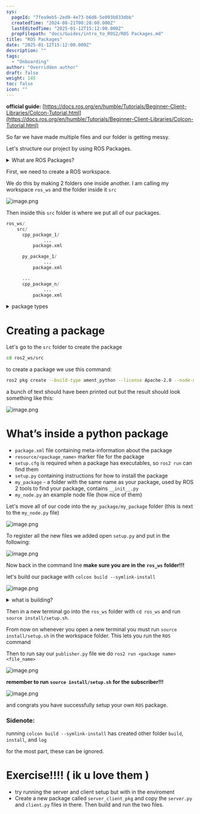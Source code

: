 ```yaml
---
sys:
  pageId: "7fea9eb5-2ed9-4e73-b6d6-5e093b833dbb"
  createdTime: "2024-08-21T00:28:00.000Z"
  lastEditedTime: "2025-01-12T15:12:00.000Z"
  propFilepath: "docs/Guides/intro_to_ROS2/ROS Packages.md"
title: "ROS Packages"
date: "2025-01-12T15:12:00.000Z"
description: ""
tags:
  - "Onboarding"
author: "Overridden author"
draft: false
weight: 145
toc: false
icon: ""
---
```


**official guide:** [https://docs.ros.org/en/humble/Tutorials/Beginner-Client-Libraries/Colcon-Tutorial.html](https://docs.ros.org/en/humble/Tutorials/Beginner-Client-Libraries/Colcon-Tutorial.html)

So far we have made multiple files and our folder is getting messy.

Let's structure our project by using ROS Packages.

<details>

<summary>What are ROS Packages?</summary>

ROS Packages are, as the name implies, packages of code that are highly sharable between ROS developers.

They consist of a folder, `package.xml` file, and source code

```python
      cpp_package_1/
		      ... imagine much code files here ..
          package.xml
```

</details>

First, we need to create a ROS workspace.

We do this by making 2 folders one inside another. I am calling my workspace `ros_ws` and the folder inside it `src`

![image.png](https://prod-files-secure.s3.us-west-2.amazonaws.com/d518164a-d88e-44d1-a4ee-3adb3bd8bce0/70706947-fd18-4537-a67b-e12946812d31/image.png?X-Amz-Algorithm=AWS4-HMAC-SHA256&X-Amz-Content-Sha256=UNSIGNED-PAYLOAD&X-Amz-Credential=ASIAZI2LB466ZC2U6RU7%2F20250217%2Fus-west-2%2Fs3%2Faws4_request&X-Amz-Date=20250217T090933Z&X-Amz-Expires=3600&X-Amz-Security-Token=IQoJb3JpZ2luX2VjEEkaCXVzLXdlc3QtMiJHMEUCIQCevGgRVlXr8KyDSbYdKpi%2B7Yagz041gfwdZnCZ1%2BuY1gIgZVq5cilnV64sLm7GHzTtNZztcw%2FdMP5fgRHJGuvXjHcq%2FwMIchAAGgw2Mzc0MjMxODM4MDUiDAcjK53cMK5Kx3VlrCrcA4%2F2MXTi5H0%2Fiv62NpXk6bqWN4yWbcrOstDgd%2BzpHFfWdGih7ivrUghufFB%2BGhtFIHGbmJQr3Q8sBqQW4%2B%2FaMK7zK6skTY6V8I40iho3ti6XOQYqsIS5nY1zcfyAxTKEW%2B5Ctg8t54iN7VvrtKGgR%2BrChk0UQmS8%2BW0VqBnLe6W2MumXtnlW%2BtNi8b%2F2JCrEDr4rP65RFm%2F1Hm6NF6%2Be8rXv9O%2BecPN%2BZEjQSouc1cND81jvBtFiw69kJ3PYeoYs%2BQ%2BgxvXQNMbPWin5O3PWrbtqRgOSeg5UMMGBt%2FCL4T7TiKbYFTdE5OpmDqaBxh4I0FMAW8RHAspf9V83WHuLdeYm%2B0CR6p2vsp4Iql3%2B%2FDB5IE%2FVIdRx2%2Fcc%2FqVVG0S%2BobXj%2BHtxFnl6mcaqlrZHzb6atFU7p%2BJ%2B%2Fpw092jdJsiK9cBB9zT94mwy%2Flx8thljUDrw1lMTqbp0gtsghl%2FvnqX3%2B6KvXz9Dix9LD4sQMllqDePvnLG6g72HLAclrhvwn15X9hDTwrNvlV8l7ekasOKqK1dAf4196oZN%2BdRYd5HrbrYNxwFwVpwNOqoGgSF9qQsk2SYywyFaREO99Hxz6jyFAtd%2F4lddODFASa9QUsUjy8xEBymXf8xFkmqfMJfpy70GOqUB8Te2nCBNvl3I98sdnqR0LrMPbX8rdOdmh0ppU0nX%2FRXWXuXEgCoT3hlCd2r%2FcG9hCSCM8G574KwiOc9vkUXoaW9LT810ttg2PEIEcqKV4PvUMzsrX1ucrTm%2FHaIcFZB7dluPXN0vz%2Fu366EsPMPGSBNbn2Ggr%2F1bJOqkPELw8O0nvkQEoBL6r39GSW8AJc6sP8Pekv%2BQQ8cNA2vlMo%2B5E0%2F846M6&X-Amz-Signature=df4b28c2ba8d6d6710edcf86c7714fc1a9c14cf6f53fcb9bc73a324b7c27c473&X-Amz-SignedHeaders=host&x-id=GetObject)

Then inside this `src` folder is where we put all of our packages.

```python
ros_ws/
    src/
      cpp_package_1/
		      ...
          package.xml

      py_package_1/
		      ...
          package.xml

      ...
      cpp_package_n/
		      ...
          package.xml

```

<details>

<summary>package types</summary>

packages can be either `C++` or python.

the intern file structure is different for each but for this guide we will stick to creating python packages

</details>

# Creating a package

Let's go to the `src` folder to create the package

```bash
cd ros2_ws/src
```

to create a package we use this command:

```bash
ros2 pkg create --build-type ament_python --license Apache-2.0 --node-name my_node my_package
```

a bunch of text should have been printed out but the result should look something like this:

![image.png](https://prod-files-secure.s3.us-west-2.amazonaws.com/d518164a-d88e-44d1-a4ee-3adb3bd8bce0/e6cf1e3f-8512-4a3e-b131-079f800bf3e8/image.png?X-Amz-Algorithm=AWS4-HMAC-SHA256&X-Amz-Content-Sha256=UNSIGNED-PAYLOAD&X-Amz-Credential=ASIAZI2LB466ZC2U6RU7%2F20250217%2Fus-west-2%2Fs3%2Faws4_request&X-Amz-Date=20250217T090933Z&X-Amz-Expires=3600&X-Amz-Security-Token=IQoJb3JpZ2luX2VjEEkaCXVzLXdlc3QtMiJHMEUCIQCevGgRVlXr8KyDSbYdKpi%2B7Yagz041gfwdZnCZ1%2BuY1gIgZVq5cilnV64sLm7GHzTtNZztcw%2FdMP5fgRHJGuvXjHcq%2FwMIchAAGgw2Mzc0MjMxODM4MDUiDAcjK53cMK5Kx3VlrCrcA4%2F2MXTi5H0%2Fiv62NpXk6bqWN4yWbcrOstDgd%2BzpHFfWdGih7ivrUghufFB%2BGhtFIHGbmJQr3Q8sBqQW4%2B%2FaMK7zK6skTY6V8I40iho3ti6XOQYqsIS5nY1zcfyAxTKEW%2B5Ctg8t54iN7VvrtKGgR%2BrChk0UQmS8%2BW0VqBnLe6W2MumXtnlW%2BtNi8b%2F2JCrEDr4rP65RFm%2F1Hm6NF6%2Be8rXv9O%2BecPN%2BZEjQSouc1cND81jvBtFiw69kJ3PYeoYs%2BQ%2BgxvXQNMbPWin5O3PWrbtqRgOSeg5UMMGBt%2FCL4T7TiKbYFTdE5OpmDqaBxh4I0FMAW8RHAspf9V83WHuLdeYm%2B0CR6p2vsp4Iql3%2B%2FDB5IE%2FVIdRx2%2Fcc%2FqVVG0S%2BobXj%2BHtxFnl6mcaqlrZHzb6atFU7p%2BJ%2B%2Fpw092jdJsiK9cBB9zT94mwy%2Flx8thljUDrw1lMTqbp0gtsghl%2FvnqX3%2B6KvXz9Dix9LD4sQMllqDePvnLG6g72HLAclrhvwn15X9hDTwrNvlV8l7ekasOKqK1dAf4196oZN%2BdRYd5HrbrYNxwFwVpwNOqoGgSF9qQsk2SYywyFaREO99Hxz6jyFAtd%2F4lddODFASa9QUsUjy8xEBymXf8xFkmqfMJfpy70GOqUB8Te2nCBNvl3I98sdnqR0LrMPbX8rdOdmh0ppU0nX%2FRXWXuXEgCoT3hlCd2r%2FcG9hCSCM8G574KwiOc9vkUXoaW9LT810ttg2PEIEcqKV4PvUMzsrX1ucrTm%2FHaIcFZB7dluPXN0vz%2Fu366EsPMPGSBNbn2Ggr%2F1bJOqkPELw8O0nvkQEoBL6r39GSW8AJc6sP8Pekv%2BQQ8cNA2vlMo%2B5E0%2F846M6&X-Amz-Signature=fd93aa8c7a9a9824f3a45d4b6035586ef48f2e4ba3df80067f2c37ac9fc2289f&X-Amz-SignedHeaders=host&x-id=GetObject)

# What’s inside a python package

- `package.xml` file containing meta-information about the package
- `resource/<package_name>` marker file for the package
- `setup.cfg` is required when a package has executables, so `ros2 run` can find them
- `setup.py` containing instructions for how to install the package
- `my_package` - a folder with the same name as your package, used by ROS 2 tools to find your package, contains `__init__.py`
- `my_node.py` an example node file (how nice of them)

Let's move all of our code into the `my_package/my_package` folder (this is next to the `my_node.py` file)

![image.png](https://prod-files-secure.s3.us-west-2.amazonaws.com/d518164a-d88e-44d1-a4ee-3adb3bd8bce0/9ce58f11-0da9-4d3e-b86d-506a9685d378/image.png?X-Amz-Algorithm=AWS4-HMAC-SHA256&X-Amz-Content-Sha256=UNSIGNED-PAYLOAD&X-Amz-Credential=ASIAZI2LB466ZC2U6RU7%2F20250217%2Fus-west-2%2Fs3%2Faws4_request&X-Amz-Date=20250217T090933Z&X-Amz-Expires=3600&X-Amz-Security-Token=IQoJb3JpZ2luX2VjEEkaCXVzLXdlc3QtMiJHMEUCIQCevGgRVlXr8KyDSbYdKpi%2B7Yagz041gfwdZnCZ1%2BuY1gIgZVq5cilnV64sLm7GHzTtNZztcw%2FdMP5fgRHJGuvXjHcq%2FwMIchAAGgw2Mzc0MjMxODM4MDUiDAcjK53cMK5Kx3VlrCrcA4%2F2MXTi5H0%2Fiv62NpXk6bqWN4yWbcrOstDgd%2BzpHFfWdGih7ivrUghufFB%2BGhtFIHGbmJQr3Q8sBqQW4%2B%2FaMK7zK6skTY6V8I40iho3ti6XOQYqsIS5nY1zcfyAxTKEW%2B5Ctg8t54iN7VvrtKGgR%2BrChk0UQmS8%2BW0VqBnLe6W2MumXtnlW%2BtNi8b%2F2JCrEDr4rP65RFm%2F1Hm6NF6%2Be8rXv9O%2BecPN%2BZEjQSouc1cND81jvBtFiw69kJ3PYeoYs%2BQ%2BgxvXQNMbPWin5O3PWrbtqRgOSeg5UMMGBt%2FCL4T7TiKbYFTdE5OpmDqaBxh4I0FMAW8RHAspf9V83WHuLdeYm%2B0CR6p2vsp4Iql3%2B%2FDB5IE%2FVIdRx2%2Fcc%2FqVVG0S%2BobXj%2BHtxFnl6mcaqlrZHzb6atFU7p%2BJ%2B%2Fpw092jdJsiK9cBB9zT94mwy%2Flx8thljUDrw1lMTqbp0gtsghl%2FvnqX3%2B6KvXz9Dix9LD4sQMllqDePvnLG6g72HLAclrhvwn15X9hDTwrNvlV8l7ekasOKqK1dAf4196oZN%2BdRYd5HrbrYNxwFwVpwNOqoGgSF9qQsk2SYywyFaREO99Hxz6jyFAtd%2F4lddODFASa9QUsUjy8xEBymXf8xFkmqfMJfpy70GOqUB8Te2nCBNvl3I98sdnqR0LrMPbX8rdOdmh0ppU0nX%2FRXWXuXEgCoT3hlCd2r%2FcG9hCSCM8G574KwiOc9vkUXoaW9LT810ttg2PEIEcqKV4PvUMzsrX1ucrTm%2FHaIcFZB7dluPXN0vz%2Fu366EsPMPGSBNbn2Ggr%2F1bJOqkPELw8O0nvkQEoBL6r39GSW8AJc6sP8Pekv%2BQQ8cNA2vlMo%2B5E0%2F846M6&X-Amz-Signature=1f410324b1bcb20bd36d7c23cfbc5326c6da78899b0753c1ffbd04688c90b2e2&X-Amz-SignedHeaders=host&x-id=GetObject)

To register all the new files we added open `setup.py` and put in the following:

![image.png](https://prod-files-secure.s3.us-west-2.amazonaws.com/d518164a-d88e-44d1-a4ee-3adb3bd8bce0/1cd7c262-4cae-4496-9d75-c178537d24a2/image.png?X-Amz-Algorithm=AWS4-HMAC-SHA256&X-Amz-Content-Sha256=UNSIGNED-PAYLOAD&X-Amz-Credential=ASIAZI2LB466ZC2U6RU7%2F20250217%2Fus-west-2%2Fs3%2Faws4_request&X-Amz-Date=20250217T090933Z&X-Amz-Expires=3600&X-Amz-Security-Token=IQoJb3JpZ2luX2VjEEkaCXVzLXdlc3QtMiJHMEUCIQCevGgRVlXr8KyDSbYdKpi%2B7Yagz041gfwdZnCZ1%2BuY1gIgZVq5cilnV64sLm7GHzTtNZztcw%2FdMP5fgRHJGuvXjHcq%2FwMIchAAGgw2Mzc0MjMxODM4MDUiDAcjK53cMK5Kx3VlrCrcA4%2F2MXTi5H0%2Fiv62NpXk6bqWN4yWbcrOstDgd%2BzpHFfWdGih7ivrUghufFB%2BGhtFIHGbmJQr3Q8sBqQW4%2B%2FaMK7zK6skTY6V8I40iho3ti6XOQYqsIS5nY1zcfyAxTKEW%2B5Ctg8t54iN7VvrtKGgR%2BrChk0UQmS8%2BW0VqBnLe6W2MumXtnlW%2BtNi8b%2F2JCrEDr4rP65RFm%2F1Hm6NF6%2Be8rXv9O%2BecPN%2BZEjQSouc1cND81jvBtFiw69kJ3PYeoYs%2BQ%2BgxvXQNMbPWin5O3PWrbtqRgOSeg5UMMGBt%2FCL4T7TiKbYFTdE5OpmDqaBxh4I0FMAW8RHAspf9V83WHuLdeYm%2B0CR6p2vsp4Iql3%2B%2FDB5IE%2FVIdRx2%2Fcc%2FqVVG0S%2BobXj%2BHtxFnl6mcaqlrZHzb6atFU7p%2BJ%2B%2Fpw092jdJsiK9cBB9zT94mwy%2Flx8thljUDrw1lMTqbp0gtsghl%2FvnqX3%2B6KvXz9Dix9LD4sQMllqDePvnLG6g72HLAclrhvwn15X9hDTwrNvlV8l7ekasOKqK1dAf4196oZN%2BdRYd5HrbrYNxwFwVpwNOqoGgSF9qQsk2SYywyFaREO99Hxz6jyFAtd%2F4lddODFASa9QUsUjy8xEBymXf8xFkmqfMJfpy70GOqUB8Te2nCBNvl3I98sdnqR0LrMPbX8rdOdmh0ppU0nX%2FRXWXuXEgCoT3hlCd2r%2FcG9hCSCM8G574KwiOc9vkUXoaW9LT810ttg2PEIEcqKV4PvUMzsrX1ucrTm%2FHaIcFZB7dluPXN0vz%2Fu366EsPMPGSBNbn2Ggr%2F1bJOqkPELw8O0nvkQEoBL6r39GSW8AJc6sP8Pekv%2BQQ8cNA2vlMo%2B5E0%2F846M6&X-Amz-Signature=6d93fa29d1b39aa678b4218bd6fa7c50aa7bb41ebe112b7b6ecda1a10805acab&X-Amz-SignedHeaders=host&x-id=GetObject)

Now back in the command line **make sure you are in the** **`ros_ws`** **folder!!!**

let's build our package with `colcon build --symlink-install`

![image.png](https://prod-files-secure.s3.us-west-2.amazonaws.com/d518164a-d88e-44d1-a4ee-3adb3bd8bce0/2f2a0d27-b173-48fd-b189-5f5c0ce65619/image.png?X-Amz-Algorithm=AWS4-HMAC-SHA256&X-Amz-Content-Sha256=UNSIGNED-PAYLOAD&X-Amz-Credential=ASIAZI2LB466ZC2U6RU7%2F20250217%2Fus-west-2%2Fs3%2Faws4_request&X-Amz-Date=20250217T090933Z&X-Amz-Expires=3600&X-Amz-Security-Token=IQoJb3JpZ2luX2VjEEkaCXVzLXdlc3QtMiJHMEUCIQCevGgRVlXr8KyDSbYdKpi%2B7Yagz041gfwdZnCZ1%2BuY1gIgZVq5cilnV64sLm7GHzTtNZztcw%2FdMP5fgRHJGuvXjHcq%2FwMIchAAGgw2Mzc0MjMxODM4MDUiDAcjK53cMK5Kx3VlrCrcA4%2F2MXTi5H0%2Fiv62NpXk6bqWN4yWbcrOstDgd%2BzpHFfWdGih7ivrUghufFB%2BGhtFIHGbmJQr3Q8sBqQW4%2B%2FaMK7zK6skTY6V8I40iho3ti6XOQYqsIS5nY1zcfyAxTKEW%2B5Ctg8t54iN7VvrtKGgR%2BrChk0UQmS8%2BW0VqBnLe6W2MumXtnlW%2BtNi8b%2F2JCrEDr4rP65RFm%2F1Hm6NF6%2Be8rXv9O%2BecPN%2BZEjQSouc1cND81jvBtFiw69kJ3PYeoYs%2BQ%2BgxvXQNMbPWin5O3PWrbtqRgOSeg5UMMGBt%2FCL4T7TiKbYFTdE5OpmDqaBxh4I0FMAW8RHAspf9V83WHuLdeYm%2B0CR6p2vsp4Iql3%2B%2FDB5IE%2FVIdRx2%2Fcc%2FqVVG0S%2BobXj%2BHtxFnl6mcaqlrZHzb6atFU7p%2BJ%2B%2Fpw092jdJsiK9cBB9zT94mwy%2Flx8thljUDrw1lMTqbp0gtsghl%2FvnqX3%2B6KvXz9Dix9LD4sQMllqDePvnLG6g72HLAclrhvwn15X9hDTwrNvlV8l7ekasOKqK1dAf4196oZN%2BdRYd5HrbrYNxwFwVpwNOqoGgSF9qQsk2SYywyFaREO99Hxz6jyFAtd%2F4lddODFASa9QUsUjy8xEBymXf8xFkmqfMJfpy70GOqUB8Te2nCBNvl3I98sdnqR0LrMPbX8rdOdmh0ppU0nX%2FRXWXuXEgCoT3hlCd2r%2FcG9hCSCM8G574KwiOc9vkUXoaW9LT810ttg2PEIEcqKV4PvUMzsrX1ucrTm%2FHaIcFZB7dluPXN0vz%2Fu366EsPMPGSBNbn2Ggr%2F1bJOqkPELw8O0nvkQEoBL6r39GSW8AJc6sP8Pekv%2BQQ8cNA2vlMo%2B5E0%2F846M6&X-Amz-Signature=96bded175946d9c9e2d30888b00cdc4529d7fba0d939a8d21fa070d0fe817d2f&X-Amz-SignedHeaders=host&x-id=GetObject)

<details>

<summary>what is building?</summary>

if you are a CS major at Rose-Hulman you will learn the answer to this in CSSE132

but TLDR; is it combines all the code files into one program that can be run easily 

</details>

Then in a new terminal go into the `ros_ws` folder with `cd ros_ws` and run `source install/setup.sh`. 

From now on whenever you open a new terminal you must run `source install/setup.sh` in the workspace folder. This lets you run the `ROS` command

Then to run say our `publisher.py` file we do `ros2 run <package name> <file_name>`

![image.png](https://prod-files-secure.s3.us-west-2.amazonaws.com/d518164a-d88e-44d1-a4ee-3adb3bd8bce0/4f4b1219-3a44-4632-aa0a-ce3471699f59/image.png?X-Amz-Algorithm=AWS4-HMAC-SHA256&X-Amz-Content-Sha256=UNSIGNED-PAYLOAD&X-Amz-Credential=ASIAZI2LB466ZC2U6RU7%2F20250217%2Fus-west-2%2Fs3%2Faws4_request&X-Amz-Date=20250217T090933Z&X-Amz-Expires=3600&X-Amz-Security-Token=IQoJb3JpZ2luX2VjEEkaCXVzLXdlc3QtMiJHMEUCIQCevGgRVlXr8KyDSbYdKpi%2B7Yagz041gfwdZnCZ1%2BuY1gIgZVq5cilnV64sLm7GHzTtNZztcw%2FdMP5fgRHJGuvXjHcq%2FwMIchAAGgw2Mzc0MjMxODM4MDUiDAcjK53cMK5Kx3VlrCrcA4%2F2MXTi5H0%2Fiv62NpXk6bqWN4yWbcrOstDgd%2BzpHFfWdGih7ivrUghufFB%2BGhtFIHGbmJQr3Q8sBqQW4%2B%2FaMK7zK6skTY6V8I40iho3ti6XOQYqsIS5nY1zcfyAxTKEW%2B5Ctg8t54iN7VvrtKGgR%2BrChk0UQmS8%2BW0VqBnLe6W2MumXtnlW%2BtNi8b%2F2JCrEDr4rP65RFm%2F1Hm6NF6%2Be8rXv9O%2BecPN%2BZEjQSouc1cND81jvBtFiw69kJ3PYeoYs%2BQ%2BgxvXQNMbPWin5O3PWrbtqRgOSeg5UMMGBt%2FCL4T7TiKbYFTdE5OpmDqaBxh4I0FMAW8RHAspf9V83WHuLdeYm%2B0CR6p2vsp4Iql3%2B%2FDB5IE%2FVIdRx2%2Fcc%2FqVVG0S%2BobXj%2BHtxFnl6mcaqlrZHzb6atFU7p%2BJ%2B%2Fpw092jdJsiK9cBB9zT94mwy%2Flx8thljUDrw1lMTqbp0gtsghl%2FvnqX3%2B6KvXz9Dix9LD4sQMllqDePvnLG6g72HLAclrhvwn15X9hDTwrNvlV8l7ekasOKqK1dAf4196oZN%2BdRYd5HrbrYNxwFwVpwNOqoGgSF9qQsk2SYywyFaREO99Hxz6jyFAtd%2F4lddODFASa9QUsUjy8xEBymXf8xFkmqfMJfpy70GOqUB8Te2nCBNvl3I98sdnqR0LrMPbX8rdOdmh0ppU0nX%2FRXWXuXEgCoT3hlCd2r%2FcG9hCSCM8G574KwiOc9vkUXoaW9LT810ttg2PEIEcqKV4PvUMzsrX1ucrTm%2FHaIcFZB7dluPXN0vz%2Fu366EsPMPGSBNbn2Ggr%2F1bJOqkPELw8O0nvkQEoBL6r39GSW8AJc6sP8Pekv%2BQQ8cNA2vlMo%2B5E0%2F846M6&X-Amz-Signature=6d4b1b32b4a75828946fdf49c61f61e7c39e42db85aff8486ce7bc590f85494a&X-Amz-SignedHeaders=host&x-id=GetObject)

**remember to run** **`source install/setup.sh`** **for the subscriber!!!**

![image.png](https://prod-files-secure.s3.us-west-2.amazonaws.com/d518164a-d88e-44d1-a4ee-3adb3bd8bce0/02121119-dad4-49ec-8356-c956108b4243/image.png?X-Amz-Algorithm=AWS4-HMAC-SHA256&X-Amz-Content-Sha256=UNSIGNED-PAYLOAD&X-Amz-Credential=ASIAZI2LB466ZC2U6RU7%2F20250217%2Fus-west-2%2Fs3%2Faws4_request&X-Amz-Date=20250217T090933Z&X-Amz-Expires=3600&X-Amz-Security-Token=IQoJb3JpZ2luX2VjEEkaCXVzLXdlc3QtMiJHMEUCIQCevGgRVlXr8KyDSbYdKpi%2B7Yagz041gfwdZnCZ1%2BuY1gIgZVq5cilnV64sLm7GHzTtNZztcw%2FdMP5fgRHJGuvXjHcq%2FwMIchAAGgw2Mzc0MjMxODM4MDUiDAcjK53cMK5Kx3VlrCrcA4%2F2MXTi5H0%2Fiv62NpXk6bqWN4yWbcrOstDgd%2BzpHFfWdGih7ivrUghufFB%2BGhtFIHGbmJQr3Q8sBqQW4%2B%2FaMK7zK6skTY6V8I40iho3ti6XOQYqsIS5nY1zcfyAxTKEW%2B5Ctg8t54iN7VvrtKGgR%2BrChk0UQmS8%2BW0VqBnLe6W2MumXtnlW%2BtNi8b%2F2JCrEDr4rP65RFm%2F1Hm6NF6%2Be8rXv9O%2BecPN%2BZEjQSouc1cND81jvBtFiw69kJ3PYeoYs%2BQ%2BgxvXQNMbPWin5O3PWrbtqRgOSeg5UMMGBt%2FCL4T7TiKbYFTdE5OpmDqaBxh4I0FMAW8RHAspf9V83WHuLdeYm%2B0CR6p2vsp4Iql3%2B%2FDB5IE%2FVIdRx2%2Fcc%2FqVVG0S%2BobXj%2BHtxFnl6mcaqlrZHzb6atFU7p%2BJ%2B%2Fpw092jdJsiK9cBB9zT94mwy%2Flx8thljUDrw1lMTqbp0gtsghl%2FvnqX3%2B6KvXz9Dix9LD4sQMllqDePvnLG6g72HLAclrhvwn15X9hDTwrNvlV8l7ekasOKqK1dAf4196oZN%2BdRYd5HrbrYNxwFwVpwNOqoGgSF9qQsk2SYywyFaREO99Hxz6jyFAtd%2F4lddODFASa9QUsUjy8xEBymXf8xFkmqfMJfpy70GOqUB8Te2nCBNvl3I98sdnqR0LrMPbX8rdOdmh0ppU0nX%2FRXWXuXEgCoT3hlCd2r%2FcG9hCSCM8G574KwiOc9vkUXoaW9LT810ttg2PEIEcqKV4PvUMzsrX1ucrTm%2FHaIcFZB7dluPXN0vz%2Fu366EsPMPGSBNbn2Ggr%2F1bJOqkPELw8O0nvkQEoBL6r39GSW8AJc6sP8Pekv%2BQQ8cNA2vlMo%2B5E0%2F846M6&X-Amz-Signature=c4adc8594a919cb09f5aa7ff3614955f6954b66f107f473de1f745ff06d52e3a&X-Amz-SignedHeaders=host&x-id=GetObject)

and congrats you have successfully setup your own `ROS` package.

### Sidenote:

running `colcon build --symlink-install` has created other folder `build`, `install`, and `log`

for the most part, these can be ignored.

# Exercise!!!! ( ik u love them )

- try running the server and client setup but with in the enviroment
- Create a new package called `server_client_pkg` and copy the `server.py` and `client.py` files in there. Then build and run the two files.
